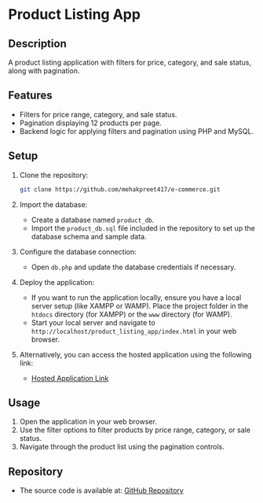 # Product Listing App

## Description

A product listing application with filters for price, category, and sale status, along with pagination.

## Features

- Filters for price range, category, and sale status.
- Pagination displaying 12 products per page.
- Backend logic for applying filters and pagination using PHP and MySQL.

## Setup

1. Clone the repository:
    ```bash
    git clone https://github.com/mehakpreet417/e-commerce.git
    ```

2. Import the database:
    - Create a database named `product_db`.
    - Import the `product_db.sql` file included in the repository to set up the database schema and sample data.

3. Configure the database connection:
    - Open `db.php` and update the database credentials if necessary.

4. Deploy the application:
    - If you want to run the application locally, ensure you have a local server setup (like XAMPP or WAMP). Place the project folder in the `htdocs` directory (for XAMPP) or the `www` directory (for WAMP).
    - Start your local server and navigate to `http://localhost/product_listing_app/index.html` in your web browser.

5. Alternatively, you can access the hosted application using the following link:
    - [Hosted Application Link](https://your-hosted-application-link.com)

## Usage

1. Open the application in your web browser.
2. Use the filter options to filter products by price range, category, or sale status.
3. Navigate through the product list using the pagination controls.

## Repository

- The source code is available at: [GitHub Repository](https://github.com/mehakpreet417/e-commerce)
